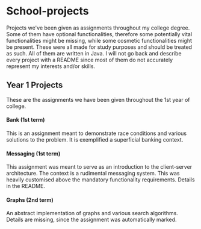 # School-projects

Projects we've been given as assignments throughout my college degree. Some of them have optional functionalities, therefore some potentially vital functionalities might be missing, while some cosmetic functionalities might be present. 
These were all made for study purposes and should be treated as such.
All of them are written in Java. I will not go back and describe every project with a README since most of them do not accurately represent my interests and/or skills.

## Year 1 Projects

These are the assignments we have been given throughout the 1st year of college.

#### Bank (1st term)

This is an assignment meant to demonstrate race conditions and various solutions to the problem.
It is exemplified a superficial banking context.

#### Messaging (1st term)

This assignment was meant to serve as an introduction to the client-server architecture.
The context is a rudimental messaging system. This was heavily customised above the mandatory functionality requirements. 
Details in the README.

#### Graphs (2nd term)

An abstract implementation of graphs and various search algorithms.
Details are missing, since the assignment was automatically marked. 

